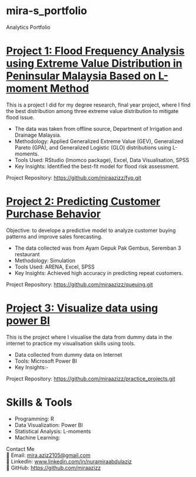 # mira-s_portfolio
Analytics Portfolio 

# [Project 1: Flood Frequency Analysis using Extreme Value Distribution in Peninsular Malaysia Based on L-moment Method](https://github.com/miraazizz/fyp.git)
This is a project I did for my degree research, final year project, where I find the best distribution among three extreme value distribution to mitigate flood issue.

* The data was taken from offline source, Department of Irrigation and Drainage Malaysia.
* Methodology: Applied Generalized Extreme Value (GEV), Generalized Pareto (GPA), and Generalized Logistic (GLO) distributions using L-moments.
* Tools Used: RStudio (lmomco package), Excel, Data Visualisation, SPSS
* Key Insights: Identified the best-fit model for flood risk assessment.

Project Repository: https://github.com/miraazizz/fyp.git

# [Project 2: Predicting Customer Purchase Behavior](https://github.com/miraazizz/queuing.git)
Objective: to develope a predictive model to analyze customer buying patterns and improve sales forecasting.

* The data collected was from Ayam Gepuk Pak Gembus, Seremban 3 restaurant
* Methodology: Simulation
* Tools Used: ARENA, Excel, SPSS
* Key Insights: Achieved high accuracy in predicting repeat customers.

Project Repository: https://github.com/miraazizz/queuing.git

# [Project 3: Visualize data using power BI](https://github.com/miraazizz/practice_projects.git)
This is the project where I visualise the data from dummy data in the internet to practice my visualisation skills using tools.

* Data collected from dummy data on Internet
* Tools: Microsoft Power BI
* Key Insights:-

Project Repository: https://github.com/miraazizz/practice_projects.git

# Skills & Tools
* Programming: R
* Data Visualization: Power BI
* Statistical Analysis: L-moments
* Machine Learning: 

Contact Me \
📧 Email: mira.aziz2105@gmail.com \
🔗 LinkedIn: www.linkedin.com/in/nuramiraabdulaziz  \
📂 GitHub: https://github.com/miraazizz





